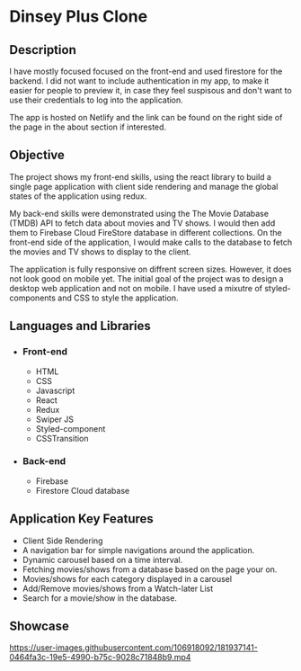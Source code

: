 # Dinsey Plus Clone
## Description

I have mostly focused focused on the front-end and used firestore for the backend. I did not want to include authentication in my app, to make it easier for people to preview it, in case they feel suspisous and don't want to use their credentials to log into the application.

The app is hosted on Netlify and the link can be found on the right side of the page in the about section if interested. 

## Objective
The project shows my front-end skills, using the react library to build a single page application with client side rendering and manage the global states of the application using redux. 

My back-end skills were demonstrated using the The Movie Database (TMDB) API to fetch data about movies and TV shows. I would then add them to Firebase Cloud FireStore database in different collections. On the front-end side of the application, I would make calls to the database to fetch the movies and TV shows to display to the client.

The application is fully responsive on diffrent screen sizes. However, it does not look good on mobile yet. The initial goal of the project was to design a desktop web application and not on mobile. I have used a mixutre of styled-components and CSS to style the application.

## Languages and Libraries
- ### Front-end
    - HTML
    - CSS
    - Javascript
    - React
    - Redux
    - Swiper JS
    - Styled-component
    - CSSTransition
 
 - ### Back-end
    - Firebase
    - Firestore Cloud database
 
 ## Application Key Features
 
 - Client Side Rendering
 - A navigation bar for simple navigations around the application.
 - Dynamic carousel based on a time interval.
 - Fetching movies/shows from a database based on the page your on.
 - Movies/shows for each category displayed in a carousel
 - Add/Remove movies/shows from a Watch-later List
 - Search for a movie/show in the database.
 
 ## Showcase
https://user-images.githubusercontent.com/106918092/181937141-0464fa3c-19e5-4990-b75c-9028c71848b9.mp4



